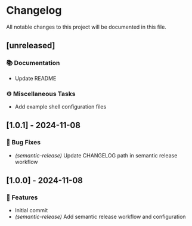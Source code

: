 # Changelog

All notable changes to this project will be documented in this file.

## [unreleased]

### 📚 Documentation

- Update README

### ⚙️ Miscellaneous Tasks

- Add example shell configuration files

## [1.0.1] - 2024-11-08

### 🐛 Bug Fixes

- *(semantic-release)* Update CHANGELOG path in semantic release workflow

## [1.0.0] - 2024-11-08

### 🚀 Features

- Initial commit
- *(semantic-release)* Add semantic release workflow and configuration

